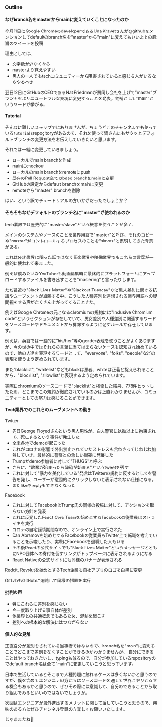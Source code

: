 ### Outline

#### なぜbranch名をmasterからmainに変えていくことになったのか

今月11日にGoogle ChromeのdeveloperであるUna Kravetさんが@githubをメンションしてdefaultのbranch名を"master"から"main"に変えてもいいよとの趣旨のツイートを投稿

理由としては、

- 文字数が少なくなる
- masterより覚えやすい
- 黒人の一人でもtechコミュニティーから阻害されていると感じる人がいるならやるべき

翌日12日にGitHubのCEOであるNat Friedmanが賛同し会社を上げて”master”ブランチをよりニュートラルな表現に変更することを発表。候補として"main"というワードが挙がる。

#### Tutorial


そんなに難しいステップではありませんが、ちょうどこのチャンネルでも使っている`tutorials`repogitoryがあるので、それを使って皆さんにもサクッとデフォルトブランチの変更方法をお伝えしていきたいと思います。

それでは一緒に変更していきましょう。

- ローカルでmain branchを作成
- mainにcheckout
- ローカルのmain branchをremoteにpush
- 既存のPull Request全てのbase branchをmainに変更
- GitHubの設定からdefault branchをmainに変更
- remoteから"master" branchを削除

はい、という訳でチュートリアルの方いかがだったでしょうか？

#### そもそもなぜデフォルトのブランチ名に"master"が使われるのか

tech業界では歴史的に"master/slave"という概念を使うことが多く、

メインのシステムやソースのことを業界用語で"master"と呼び、それのコピーや"master"がコントロールするプロセスのことを"slaves"と表現してきた背景がある。

これはtech業界に限った話ではなく音楽業界や映像業界でもこれらの言葉が一般的に使われて来ました。

例えば僕みたいなYouTuberも動画編集時に最終的にプラットフォームにアップロードするファイルを書き出すことを"mastering"と言ったりします。

ただ最近の"Black Lives Matter"や"Blackout Tuesday"など黒人差別に関する抗議やムーブメントが加熱する中、こうした人種差別を連想される業界用語への疑問視をする声がたくさん上がってくることきた。

例えばGoogle Chromeの元となるchromiumの規約には"Inclusive Chromium code"というセクションが存在していて、男女差別や人種差別に関連するワードをソースコードやドキュメントから排除するように促すルールが存在しています。

例えば、英語では一般的に"his/her"等のgender表現を使うことがよくありますが、今の世の中ではそれらの言葉に当てはまらないケースも認知され始めているので、他の人達を表現するワードとして、"everyone", "folks", "people"などの表現を使うよう定められています。

<!-- ”男女”と表現した場合も男性を表す言葉が女性の前に来ていることから推奨されていません。 -->

また"blacklist", "whitelist"などもblackは悪者、whiteは正義と捉えられることから、"blocklist", "allowlist"と表現するよう定められています。

実際にchromiumのソースコードで"blacklist"と検索した結果、778件ヒットしたため、どこまでこの規約が徹底されているのかは正直わかりませんが、コミュニティーとしての努力は感じることができます。

#### Tech業界でのこれらのムーブメントへの動き

Twitter

- 先日George Floyedさんという黒人男性が、白人警官に執拗以上に拘束されて、死亡するという事件が発生した
- 全米各地でdemoが起こった
- これがコロナの影響で外出禁止されていたストレスも合わさってじわじわ加熱していき、最終的に警察との激しい衝突に発展した
- Trumpがdemo参加者に対して"THUGS"と呼ぶ
- さらに、"略奪が始まったら発砲が始まる"というtweetを残す
- これに対して"暴力を美化している"発言はTwitterの規約に反するとしてを警告を発し、ユーザーが意図的にクリックしないと表示されない仕様になる。
- またlikeやreplyもできなくなった

Facebook

- これに対してFacebookはTrump氏の同様の投稿に対して、アクションを取らない方針を発表
- これに反発したReact Core Teamを始めとするFacebookの従業員はストライキを実行
- コロナの自宅謹慎期間なので、オンライン上で実行された
- Dan Abramovを始めとするFacebookの従業員もTwitter上で転職を考えていることを示唆したり、実際にFacebookを退職した人もいる
- その後Reactの公式サイトでも"Black Lives Matter"というメッセージとともにNPO団体への寄付を促すリンクがトップページに表示されるようになる
- React Nativeの公式サイトにも同様のバナーが表示される

Reddit, Revolutを始めとするTech企業も自社アプリのロゴを白黒に変更

GitLabもGitHubに追随して同様の措置を実行

#### 批判の声

- 特にこれらに差別を感じない
- 今一度取り上げる事自体が差別
- 他業界との共通概念でもあるため、混乱を起こす
- 差別への根本的な解決にはつながらない

#### 個人的な見解

正直自分が差別をされている当事者ではないので、branch名を"main"に変えることでどこまで差別をなくすことができるのかわかりませんが、
自分にできることはやっておきたいし、typingも減るので、自分が参加しているrepositoryのでdefault branch名は全て"main"に変更していこうと思っています。


日本で生活しているとそこまで人種問題に触れるケースは多くないかと思うのですが、僕を含めてエンジニアの方たちはソースコードを通して世界とやりとるする機会もあるかと思うので、ぜひその際には意識して、自分のできることから取り組んでみるといいのではないでしょうか。

次回はエンジニアが海外進出するメリットに関して話していこうと思うので、興味のある方はぜひチャンネル登録の方宜しくお願いいたします。

じゃあまたね👋
